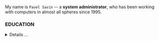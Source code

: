 My name is `Pavel Savin` -- a **system administrator**, who has been working with computers in almost all spheres since 1995.

### EDUCATION 
<details>
  <summary>Details ...</summary>
  
#### 2004 -- 2009
- Place: **Saint-Petersburg's State University of Water Communications, SPSUWC, RU**
- Faculty: **Information technology**
- Competence: Engeneer's degree

#### 2009
- Place: **Applied Automation & Programming Institute, RU**
- Subject: **IP-network administration**
- Competence: `Specialist`

#### 2016
- Place: **1-C Bitrix Academy**
- Competence: `Bitrix Administrator`

#### 2018
- Place: **WebSoft Development Ltd**
- Competence: `WebTutor Programmer`

#### 2022 -- 2023
- Place: **ITsJAVA programming school**
- Competence: `Java Developer`
  
</details>



<!---
PavelSav1n/PavelSav1n is a ✨ special ✨ repository because its `README.md` (this file) appears on your GitHub profile.
You can click the Preview link to take a look at your changes.
--->
